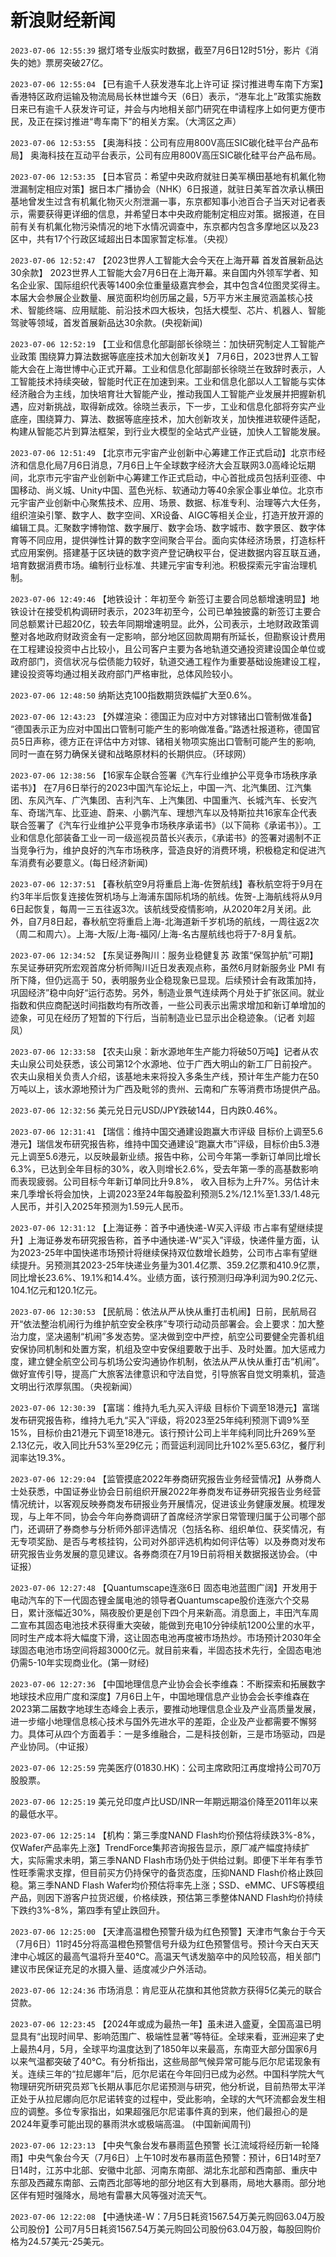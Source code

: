 # 新浪财经新闻
`2023-07-06 12:55:39`  据灯塔专业版实时数据，截至7月6日12时51分，影片《消失的她》票房突破27亿。

`2023-07-06 12:55:04` 【已有逾千人获发港车北上许可证 探讨推进粤车南下方案】香港特区政府运输及物流局局长林世雄今天（6日）表示，“港车北上”政策实施数日来已有逾千人获发许可证，并会与内地相关部门研究在申请程序上如何更方便市民，及正在探讨推进“粤车南下”的相关方案。（大湾区之声）

`2023-07-06 12:53:55` 【奥海科技：公司有应用800V高压SIC碳化硅平台产品布局】 奥海科技在互动平台表示，公司有应用800V高压SIC碳化硅平台产品布局。

`2023-07-06 12:53:35` 【日本官员：希望中央政府就驻日美军横田基地有机氟化物泄漏制定相应对策】据日本广播协会（NHK）6日报道，就驻日美军首次承认横田基地曾发生过含有机氟化物灭火剂泄漏一事，东京都知事小池百合子当天对记者表示，需要获得更详细的信息，并希望日本中央政府能制定相应对策。据报道，在目前有关有机氟化物污染情况的地下水情况调查中，东京都内包含多摩地区以及23区中，共有17个行政区域超出日本国家暂定标准。（央视）

`2023-07-06 12:52:47` 【2023世界人工智能大会今天在上海开幕 首发首展新品达30余款】 2023世界人工智能大会7月6日在上海开幕。来自国内外领军学者、知名企业家、国际组织代表等1400余位重量级嘉宾参会，其中包含4位图灵奖得主。本届大会参展企业数量、展览面积均创历届之最，5万平方米主展览涵盖核心技术、智能终端、应用赋能、前沿技术四大板块，包括大模型、芯片、机器人、智能驾驶等领域，首发首展新品达30余款。(央视新闻)

`2023-07-06 12:52:19` 【工业和信息化部副部长徐晓兰：加快研究制定人工智能产业政策 围绕算力算法数据等底座技术加大创新攻关】 7月6日，2023世界人工智能大会在上海世博中心正式开幕。工业和信息化部副部长徐晓兰在致辞时表示，人工智能技术持续突破，智能时代正在加速到来。工业和信息化部以人工智能与实体经济融合为主线，加快培育壮大智能产业，推动我国人工智能产业发展并把握新机遇，应对新挑战，取得新成效。徐晓兰表示，下一步，工业和信息化部将夯实产业底座，围绕算力、算法、数据等底座技术，加大创新攻关，加快推进软硬件适配，构建从智能芯片到算法框架，到行业大模型的全站式产业链，加快人工智能发展。

`2023-07-06 12:51:49` 【北京市元宇宙产业创新中心筹建工作正式启动】北京市经济和信息化局7月6日消息，7月6日上午全球数字经济大会互联网3.0高峰论坛期间，北京市元宇宙产业创新中心筹建工作正式启动，中心首批成员包括利亚德、中国移动、尚义城、Unity中国、蓝色光标、软通动力等40余家企事业单位。北京市元宇宙产业创新中心聚焦技术、应用、场景、数据、标准专利、治理等六大任务，组织渲染引擎、数字人、数字空间、XR设备、AIGC等相关企业，打造开放开源的编辑工具。汇聚数字博物馆、数字展厅、数字会场、数字城市、数字景区、数字体育等不同应用，提供弹性计算的数字空间聚合平台。面向实体经济场景，打造标杆式应用案例。搭建基于区块链的数字资产登记确权平台，促进数据内容互联互通，培育数据消费市场。编制行业标准、共建元宇宙专利池。积极探索元宇宙治理机制。

`2023-07-06 12:49:46` 【地铁设计：年初至今 新签订主要合同总额增速明显】地铁设计在接受机构调研时表示，2023年初至今，公司已单独披露的新签订主要合同总额累计已超20亿，较去年同期增速明显。此外，公司表示，土地财政政策调整对各地政府财政资金有一定影响，部分地区回款周期有所延长，但勘察设计费用在工程建设投资中占比较小，且公司客户主要为各地轨道交通投资建设国企单位或政府部门，资信状况与偿债能力较好，轨道交通工程作为重要基础设施建设工程，建设投资等均通过相关政府部门严格审批，总体风险较小。

`2023-07-06 12:48:50` 纳斯达克100指数期货跌幅扩大至0.6%。

`2023-07-06 12:43:23` 【外媒渲染：德国正为应对中方对镓锗出口管制做准备】 “德国表示正为应对中国出口管制可能产生的影响做准备。”路透社报道称，德国官员5日声称，德方正在评估中方对镓、锗相关物项实施出口管制可能产生的影响, 同时一直在努力确保关键和战略原材料的长期供应。（环球网）

`2023-07-06 12:38:56` 【16家车企联合签署《汽车行业维护公平竞争市场秩序承诺书》】 在7月6日举行的2023中国汽车论坛上，中国一汽、北汽集团、江汽集团、东风汽车、广汽集团、吉利汽车、上汽集团、中国重汽、长城汽车、长安汽车、奇瑞汽车、比亚迪、蔚来、小鹏汽车、理想汽车以及特斯拉共16家车企代表联合签署了《汽车行业维护公平竞争市场秩序承诺书》（以下简称《承诺书》）。工业和信息化部装备工业一司一级巡视员苗长兴表示，《承诺书》的签署对遏制不正当竞争行为，维护良好的汽车市场秩序，营造良好的消费环境，积极稳定和促进汽车消费有必要意义。(每日经济新闻)

`2023-07-06 12:37:51` 【春秋航空9月将重启上海-佐贺航线】春秋航空将于9月在约3年半后恢复连接佐贺机场与上海浦东国际机场的航线。佐贺-上海航线将从9月6日起恢复，每周一三五往返3次。该航线受疫情影响，从2020年2月关闭。此外，自7月8日起，春秋航空将重启上海-北海道新千岁机场的航线，一周往返2次（周二和周六）。上海-大阪/上海-福冈/上海-名古屋航线也将于7-8月复航。

`2023-07-06 12:34:52` 【东吴证券陶川：服务业稳健复苏 政策“保驾护航”可期】东吴证券研究所宏观首席分析师陶川近日发表观点称，虽然6月财新服务业 PMI 有所下降，但仍远高于 50，表明服务业企稳现象已显现。后续预计会有政策加持，巩固经济”稳中向好“运行态势。另外，制造业景气连续两个月处于扩张区间。就业指数和供应商配送时间指数均有所改善，一些公司表示出需求增加和新订单增加的迹象，可见在经历了短暂的下行后，当前制造业已显示出企稳迹象。（记者 刘超凤）

`2023-07-06 12:33:58` 【农夫山泉：新水源地年生产能力将破50万吨】记者从农夫山泉公司处获悉，该公司第12个水源地、位于广西大明山的新工厂日前投产。农夫山泉相关负责人介绍，该基地未来将投入多条生产线，预计年生产能力在50万吨以上，该水源地预计为广西及毗邻的贵州、云南和广东等消费市场提供产品。

`2023-07-06 12:32:56` 美元兑日元USD/JPY跌破144，日内跌0.46%。

`2023-07-06 12:31:41` 【瑞信：维持中国交通建设跑赢大市评级 目标价上调至5.6港元】瑞信发布研究报告称，维持中国交通建设“跑赢大市”评级，目标价由5.3港元上调至5.6港元，以反映最新业绩。报告中称，公司今年第一季新订单同比增长6.3%，已达到全年目标的30%，收入则增长2.6%，受去年第一季的高基数影响而表现疲弱。公司目标今年新订单同比升9.8%， 收入目标为上升7%。另估计未来几季增长将会加快，上调2023至24年每股盈利预测5.2%/12.1%至1.33/1.48元人民币，并引入2025年预测为1.59元人民币。

`2023-07-06 12:31:12` 【上海证券：首予中通快递-W买入评级 市占率有望继续提升】上海证券发布研究报告称，首予中通快递-W“买入”评级，快递件量方面，认为2023-25年中国快递市场预计将继续保持双位数增长趋势，公司市占率有望继续提升。另预测其2023-25年快递业务量为301.4亿票、359.2亿票和410.9亿票，同比增长23.6%、19.1%和14.4%。业绩方面，该行预测归母净利润为90.2亿元、104.1亿元和120.1亿元。

`2023-07-06 12:30:53` 【民航局：依法从严从快从重打击机闹】日前，民航局召开“依法整治机闹行为维护航空安全秩序”专项行动动员部署会。会上要求：加大整治力度，坚决遏制“机闹”多发态势。坚决做到空中严控，航空公司要健全完善机组安保协同机制和处置方案，机组及空中安保组要敢于出手、及时处置。加大惩戒力度，建立健全航空公司与机场公安沟通协作机制，依法从严从快从重打击“机闹”。做好宣传引导，提高广大旅客法律意识和守法自觉，引导旅客自觉文明乘机，营造文明出行浓厚氛围。（央视新闻）

`2023-07-06 12:30:39` 【富瑞：维持九毛九买入评级 目标价下调至18港元】富瑞发布研究报告称，维持九毛九“买入”评级，将2023至25年纯利预测下调9%至15%，目标价由21港元下调至18港元。该行预计公司上半年纯利同比升269%至2.13亿元，收入同比升53%至29亿元；而营运利润同比升102%至5.63亿，餐厅利润率达19.3%。

`2023-07-06 12:29:04` 【监管摸底2022年券商研究报告业务经营情况】从券商人士处获悉，中国证券业协会日前组织开展2022年券商发布证券研究报告业务经营情况统计，以客观反映券商发布研报业务开展情况，促进该业务健康发展。梳理发现，与上年不同，协会今年向券商调研了首席经济学家日常管理归属于公司哪个部门，还调研了券商参与分析师外部评选情况（包括名称、组织单位、获奖情况，有无专项奖励、是否与考核挂钩，公司对外部评选机构如何评估等）以及券商对发布研究报告业务发展的意见建议。各券商须在7月19日前将相关数据报送协会。（中证报）

`2023-07-06 12:27:48` 【Quantumscape连涨6日 固态电池蓝图广阔】开发用于电动汽车的下一代固态锂金属电池的领导者Quantumscape股价连涨六个交易日，累计涨幅近30%，隔夜股价更是创下四个月来新高。消息面上，丰田汽车周二宣布其固态电池技术获得重大突破，能做到充电10分钟续航1200公里的水平，同时生产成本将大幅度下滑，这让固态电池再度被市场热炒。市场预计2030年全球固态电池市场空间将超3000亿元。就目前来看，半固态技术先行，全固态电池仍需5-10年实现商业化。(第一财经)

`2023-07-06 12:27:36` 【中国地理信息产业协会会长李维森：不断探索和拓展数字地球技术应用广度和深度】7月6日上午，中国地理信息产业协会会长李维森在2023第二届数字地球生态峰会上表示，要推动地理信息企业及产业高质量发展，进一步缩小地理信息核心技术与国外先进水平的差距，企业及产业都需要不懈努力。具体可从四个方面着手：一是多维融合，二是科技创新，三是市场驱动，四是产业协同。（中证报）

`2023-07-06 12:25:59` 完美医疗(01830.HK)：公司主席欧阳江再度增持公司70万股股票。

`2023-07-06 12:25:19` 美元兑印度卢比USD/INR一年期远期溢价降至2011年以来的最低水平。

`2023-07-06 12:25:14` 【机构：第三季度NAND Flash均价预估将续跌3%-8%，仅Wafer产品率先上涨】TrendForce集邦咨询报告显示，原厂减产幅度持续扩大，实际需求未明，第三季NAND Flash市场仍处于供给过剩。即便下半年有季节性旺季需求支撑，但目前买方仍持保守的备货态度，压抑NAND Flash价格止跌回稳。第三季NAND Flash Wafer均价预估将率先上涨；SSD、eMMC、UFS等模组产品，则因下游客户拉货迟缓，价格续跌，预估第三季整体NAND Flash均价持续下跌约3%-8%，第四季有望止跌回升。

`2023-07-06 12:25:00` 【天津高温橙色预警升级为红色预警】天津市气象台于今天（7月6日）11时45分将高温橙色预警信号升级为红色预警信号。预计今天白天天津中心城区的最高气温将升至40℃。高温天气诱发脑卒中的风险较高，相关部门建议市民保证充足的水摄入量、适度减少户外活动。

`2023-07-06 12:24:36` 市场消息：肯尼亚从花旗和其他贷款方获得5亿美元的联合贷款。

`2023-07-06 12:23:45` 【2024年或成为最热一年】虽未进入盛夏，全国高温已明显具有“出现时间早、影响范围广、极端性显著”等特征。全球来看，亚洲迎来了史上最热4月，5月，全球平均温度达到了1850年以来最高，东南亚大部分国家6月以来气温都突破了40℃。有分析指出，这些局部气候异常可能与厄尔尼诺现象有关。连续三年的“拉尼娜年”后，厄尔尼诺在今年回归已成为必然。中国科学院大气物理研究所研究员郑飞长期从事厄尔尼诺预测与研究，他分析说，目前热带太平洋正处于从拉尼娜向厄尔尼诺转变的过程中，受此影响，全球的大气环流都会发生相应的调整。多位专家指出，如果超强厄尔尼诺事件真的到来，他们最担心的是2024年夏季可能出现的暴雨洪水或极端高温。 (中国新闻周刊)

`2023-07-06 12:23:13` 【中央气象台发布暴雨蓝色预警 长江流域将经历新一轮降雨】中央气象台今天（7月6日）上午10时发布暴雨蓝色预警：预计，6日14时至7日14时，江苏中北部、安徽中北部、河南东南部、湖北东北部和西南部、重庆中东部及西藏东南部、云南西北部等地的部分地区有大到暴雨，局地大暴雨。部分地区伴有短时强降水，局地有雷暴大风等强对流天气。

`2023-07-06 12:22:08` 【中通快递-W：7月5日耗资1567.54万美元购回63.04万股公司股份】公司7月5日耗资1567.54万美元购回公司股份63.04万股，每股回购价格为24.57美元-25美元。

